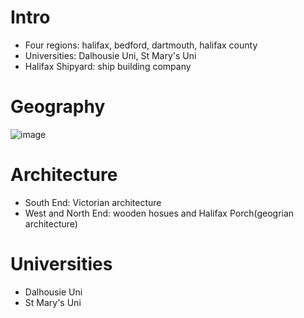 # Intro
- Four regions: halifax, bedford, dartmouth, halifax county
- Universities: Dalhousie Uni, St Mary's Uni
- Halifax Shipyard: ship building company

# Geography
![image](https://github.com/Lin2xdd/Journy-Into-Exile/assets/72551770/86800e89-1fd0-4717-b6f7-68ce37863bf2)

# Architecture
- South End: Victorian architecture
- West and North End: wooden hosues and Halifax Porch(geogrian architecture)

# Universities
- Dalhousie Uni
- St Mary's Uni
